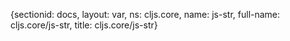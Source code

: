 {sectionid: docs, layout: var, ns: cljs.core, name: js-str, full-name: cljs.core/js-str,
  title: cljs.core/js-str}
